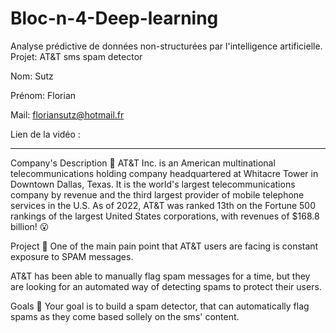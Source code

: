 # Bloc-n-4-Deep-learning
Analyse prédictive de données non-structurées par l'intelligence artificielle. 
Projet: AT&T sms spam detector

Nom: Sutz

Prénom: Florian

Mail: floriansutz@hotmail.fr

Lien de la vidéo :

-----------------------------------------------

Company's Description 📇
AT\&T Inc. is an American multinational telecommunications holding company headquartered at Whitacre Tower in Downtown Dallas, Texas. It is the world's largest telecommunications company by revenue and the third largest provider of mobile telephone services in the U.S. As of 2022, AT\&T was ranked 13th on the Fortune 500 rankings of the largest United States corporations, with revenues of $168.8 billion! 😮

Project 🚧
One of the main pain point that AT\&T users are facing is constant exposure to SPAM messages.

AT\&T has been able to manually flag spam messages for a time, but they are looking for an automated way of detecting spams to protect their users.

Goals 🎯
Your goal is to build a spam detector, that can automatically flag spams as they come based sollely on the sms' content.
